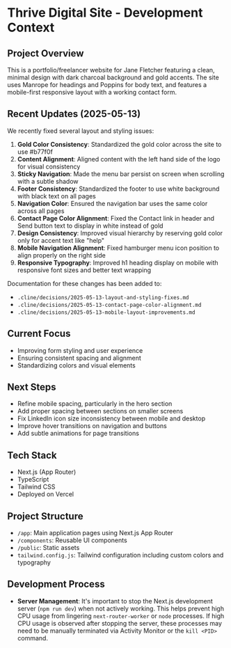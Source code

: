 # Thrive Digital Site - Development Context

## Project Overview
This is a portfolio/freelancer website for Jane Fletcher featuring a clean, minimal design with dark charcoal background and gold accents. The site uses Manrope for headings and Poppins for body text, and features a mobile-first responsive layout with a working contact form.

## Recent Updates (2025-05-13)
We recently fixed several layout and styling issues:

1. **Gold Color Consistency**: Standardized the gold color across the site to use #b77f0f
2. **Content Alignment**: Aligned content with the left hand side of the logo for visual consistency
3. **Sticky Navigation**: Made the menu bar persist on screen when scrolling with a subtle shadow
4. **Footer Consistency**: Standardized the footer to use white background with black text on all pages
5. **Navigation Color**: Ensured the navigation bar uses the same color across all pages
6. **Contact Page Color Alignment**: Fixed the Contact link in header and Send button text to display in white instead of gold
7. **Design Consistency**: Improved visual hierarchy by reserving gold color only for accent text like "help"
8. **Mobile Navigation Alignment**: Fixed hamburger menu icon position to align properly on the right side
9. **Responsive Typography**: Improved h1 heading display on mobile with responsive font sizes and better text wrapping

Documentation for these changes has been added to:
- `.cline/decisions/2025-05-13-layout-and-styling-fixes.md`
- `.cline/decisions/2025-05-13-contact-page-color-alignment.md`
- `.cline/decisions/2025-05-13-mobile-layout-improvements.md`

## Current Focus
- Improving form styling and user experience
- Ensuring consistent spacing and alignment
- Standardizing colors and visual elements

## Next Steps
- Refine mobile spacing, particularly in the hero section
- Add proper spacing between sections on smaller screens
- Fix LinkedIn icon size inconsistency between mobile and desktop
- Improve hover transitions on navigation and buttons
- Add subtle animations for page transitions

## Tech Stack
- Next.js (App Router)
- TypeScript
- Tailwind CSS
- Deployed on Vercel

## Project Structure
- `/app`: Main application pages using Next.js App Router
- `/components`: Reusable UI components
- `/public`: Static assets
- `tailwind.config.js`: Tailwind configuration including custom colors and typography

## Development Process
- **Server Management**: It's important to stop the Next.js development server (`npm run dev`) when not actively working. This helps prevent high CPU usage from lingering `next-router-worker` or `node` processes. If high CPU usage is observed after stopping the server, these processes may need to be manually terminated via Activity Monitor or the `kill <PID>` command.
